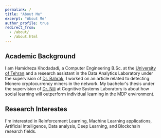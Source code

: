 ```yaml
---
permalink: /
title: "About Me"
excerpt: "About Me"
author_profile: true
redirect_from: 
  - /about/
  - /about.html
---
```


## Academic Background

I am Hamidreza Khodadadi, a Computer Engineering B.Sc. at the [University of Tehran](https://ut.ac.ir/en) and a research assistant in the Data Analytics Laboratory under the supervision of [Dr. Bahrak](https://ece.ut.ac.ir/en/~bahrak), I worked on an article related to detecting Monero cryptocurrency miners in the network.
My bachelor's thesis under the supervision of [Dr. Nili](https://ece.ut.ac.ir/en/~mnili) at Cognitive Systems Laboratory is about how social learning will outperform individual learning in the MDP environment.


## Research Interestes

I'm interested in Reinforcement Learning, Machine Learning applications, Artificial Intelligence, Data analysis, Deep Learning, and Blockchain research fields.
